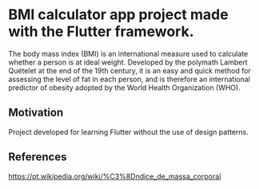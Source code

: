 <h1>BMI calculator app project made with the Flutter framework.</h1>

<p>The body mass index (BMI) is an international measure used to calculate whether a person is at ideal weight. Developed by the polymath Lambert Quételet at the end of the 19th century, it is an easy and quick method for assessing the level of fat in each person, and is therefore an international predictor of obesity adopted by the World Health Organization (WHO).<p>
  
<h2>Motivation</h2>

<p>Project developed for learning Flutter without the use of design patterns.</p>

<h2>References</h2>

<a>https://pt.wikipedia.org/wiki/%C3%8Dndice_de_massa_corporal</a>

